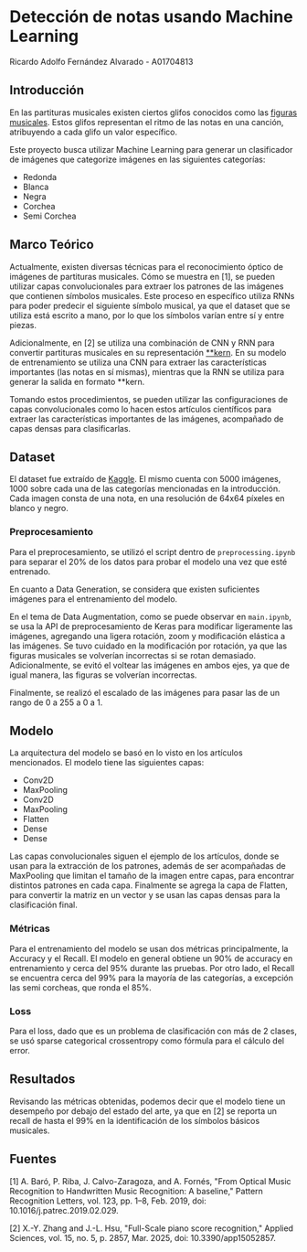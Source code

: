 # Detección de notas usando Machine Learning

Ricardo Adolfo Fernández Alvarado - A01704813

## Introducción

En las partituras musicales existen ciertos glifos conocidos como las [figuras musicales](https://es.wikipedia.org/wiki/Figura_musical). Estos glifos representan el ritmo de las notas en una canción, atribuyendo a cada glifo un valor específico.

Este proyecto busca utilizar Machine Learning para generar un clasificador de imágenes que categorize imágenes en las siguientes categorías:

- Redonda
- Blanca
- Negra
- Corchea
- Semi Corchea

## Marco Teórico

Actualmente, existen diversas técnicas para el reconocimiento óptico de imágenes de partituras musicales. Cómo se muestra en [1], se pueden utilizar capas convolucionales para extraer los patrones de las imágenes que contienen símbolos musicales. Este proceso en específico utiliza RNNs para poder predecir el siguiente símbolo musical, ya que el dataset que se utiliza está escrito a mano, por lo que los símbolos varían entre sí y entre piezas.

Adicionalmente, en [2] se utiliza una combinación de CNN y RNN para convertir partituras musicales en su representación [\*\*kern](https://www.humdrum.org/rep/kern/). En su modelo de entrenamiento se utiliza una CNN para extraer las características importantes (las notas en sí mismas), mientras que la RNN se utiliza para generar la salida en formato \*\*kern.

Tomando estos procedimientos, se pueden utilizar las configuraciones de capas convolucionales como lo hacen estos artículos científicos para extraer las características importantes de las imágenes, acompañado de capas densas para clasificarlas.

## Dataset

El dataset fue extraído de [Kaggle](https://www.kaggle.com/datasets/kishanj/music-notes-datasets?resource=download). El mismo cuenta con 5000 imágenes, 1000 sobre cada una de las categorías mencionadas en la introducción. Cada imagen consta de una nota, en una resolución de 64x64 píxeles en blanco y negro.

### Preprocesamiento

Para el preprocesamiento, se utilizó el script dentro de `preprocessing.ipynb` para separar el 20% de los datos para probar el modelo una vez que esté entrenado.

En cuanto a Data Generation, se considera que existen suficientes imágenes para el entrenamiento del modelo.

En el tema de Data Augmentation, como se puede observar en `main.ipynb`, se usa la API de preprocesamiento de Keras para modificar ligeramente las imágenes, agregando una ligera rotación, zoom y modificación elástica a las imágenes. Se tuvo cuidado en la modificación por rotación, ya que las figuras musicales se volverían incorrectas si se rotan demasiado. Adicionalmente, se evitó el voltear las imágenes en ambos ejes, ya que de igual manera, las figuras se volverían incorrectas.

Finalmente, se realizó el escalado de las imágenes para pasar las de un rango de 0 a 255 a 0 a 1.

## Modelo

La arquitectura del modelo se basó en lo visto en los artículos mencionados. El modelo tiene las siguientes capas:

- Conv2D
- MaxPooling
- Conv2D
- MaxPooling
- Flatten
- Dense
- Dense

Las capas convolucionales siguen el ejemplo de los artículos, donde se usan para la extracción de los patrones, además de ser acompañadas de MaxPooling que limitan el tamaño de la imagen entre capas, para encontrar distintos patrones en cada capa. Finalmente se agrega la capa de Flatten, para convertir la matriz en un vector y se usan las capas densas para la clasificación final.

### Métricas

Para el entrenamiento del modelo se usan dos métricas principalmente, la Accuracy y el Recall. El modelo en general obtiene un 90% de accuracy en entrenamiento y cerca del 95% durante las pruebas. Por otro lado, el Recall se encuentra cerca del 99% para la mayoría de las categorías, a excepción las semi corcheas, que ronda el 85%.

### Loss

Para el loss, dado que es un problema de clasificación con más de 2 clases, se usó sparse categorical crossentropy como fórmula para el cálculo del error.

## Resultados

Revisando las métricas obtenidas, podemos decir que el modelo tiene un desempeño por debajo del estado del arte, ya que en [2] se reporta un recall de hasta el 99% en la identificación de los símbolos básicos musicales.

## Fuentes

[1] A. Baró, P. Riba, J. Calvo-Zaragoza, and A. Fornés, "From Optical Music Recognition to Handwritten Music Recognition: A baseline," Pattern Recognition Letters, vol. 123, pp. 1–8, Feb. 2019, doi: 10.1016/j.patrec.2019.02.029.

[2] X.-Y. Zhang and J.-L. Hsu, "Full-Scale piano score recognition," Applied Sciences, vol. 15, no. 5, p. 2857, Mar. 2025, doi: 10.3390/app15052857.
